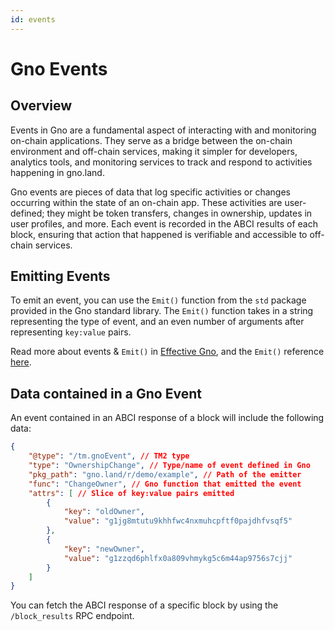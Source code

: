 ```yaml
---
id: events
---
```


# Gno Events

## Overview

Events in Gno are a fundamental aspect of interacting with and monitoring
on-chain applications. They serve as a bridge between the on-chain environment 
and off-chain services, making it simpler for developers, analytics tools, and 
monitoring services to track and respond to activities happening in gno.land.

Gno events are pieces of data that log specific activities or changes occurring 
within the state of an on-chain app. These activities are user-defined; they might
be token transfers, changes in ownership, updates in user profiles, and more.
Each event is recorded in the ABCI results of each block, ensuring that action 
that happened is verifiable and accessible to off-chain services. 

## Emitting Events

To emit an event, you can use the `Emit()` function from the `std` package 
provided in the Gno standard library. The `Emit()` function takes in a string 
representing the type of event, and an even number of arguments after representing
`key:value` pairs. 

Read more about events & `Emit()` in 
[Effective Gno](../effective-gno.md#emit-gno-events-to-make-life-off-chain-easier),
and the `Emit()` reference [here](../../reference/stdlibs/std/chain.md#emit).

## Data contained in a Gno Event

An event contained in an ABCI response of a block will include the following
data:

``` json
{
    "@type": "/tm.gnoEvent", // TM2 type
    "type": "OwnershipChange", // Type/name of event defined in Gno
    "pkg_path": "gno.land/r/demo/example", // Path of the emitter
    "func": "ChangeOwner", // Gno function that emitted the event
    "attrs": [ // Slice of key:value pairs emitted
        {
            "key": "oldOwner",
            "value": "g1jg8mtutu9khhfwc4nxmuhcpftf0pajdhfvsqf5"
        },
        {
            "key": "newOwner",
            "value": "g1zzqd6phlfx0a809vhmykg5c6m44ap9756s7cjj"
        }
    ]
}
```

You can fetch the ABCI response of a specific block by using the `/block_results` 
RPC endpoint.


